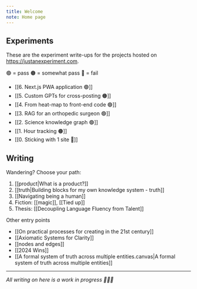 ```yaml
---
title: Welcome
note: Home page
---
```

## Experiments
These are the experiment write-ups for the projects hosted on https://justanexperiment.com. 

🟢 = pass
🟠 = somewhat pass
🔴 = fail

- [[6. Next.js PWA application 🟢]]
- [[5. Custom GPTs for cross-posting 🟠]]
- [[4. From heat-map to front-end code 🟢]]
- [[3. RAG for an orthopedic surgeon 🟢]]
- [[2. Science knowledge graph 🟢]]
- [[1. Hour tracking 🟠]]
- [[0. Sticking with 1 site 🔴]]

## Writing
Wandering? Choose your path:
1. [[product|What is a product?]]
2. [[truth|Building blocks for my own knowledge system - truth]]
3. [[Navigating being a human]]
4. Fiction: [[magic]], [[Tied up]]
5. Thesis: [[Decoupling Language Fluency from Talent]]

Other entry points 
- [[On practical processes for creating in the 21st century]]
- [[Axiomatic Systems for Clarity]]
- [[nodes and edges]]
- [[2024 Wins]]
- [[A formal system of truth across multiple entities.canvas|A formal system of truth across multiple entities]]

---

*All writing on here is a work in progress 🧚🏼‍♀️* 